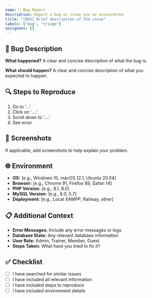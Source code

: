 ```yaml
---
name: 🐛 Bug Report
description: Report a bug or issue you've encountered
title: "[BUG] Brief description of the issue"
labels: ["bug", "triage"]
assignees: []
---
```


## 🐛 Bug Description

**What happened?**
A clear and concise description of what the bug is.

**What should happen?**
A clear and concise description of what you expected to happen.

## 🔍 Steps to Reproduce

1. Go to '...'
2. Click on '....'
3. Scroll down to '....'
4. See error

## 📸 Screenshots

If applicable, add screenshots to help explain your problem.

## 🌐 Environment

- **OS:** [e.g., Windows 10, macOS 12.1, Ubuntu 20.04]
- **Browser:** [e.g., Chrome 91, Firefox 89, Safari 14]
- **PHP Version:** [e.g., 8.1, 8.0]
- **MySQL Version:** [e.g., 8.0, 5.7]
- **Deployment:** [e.g., Local XAMPP, Railway, other]

## 📋 Additional Context

- **Error Messages:** Include any error messages or logs
- **Database State:** Any relevant database information
- **User Role:** Admin, Trainer, Member, Guest
- **Steps Taken:** What have you tried to fix it?

## ✅ Checklist

- [ ] I have searched for similar issues
- [ ] I have included all relevant information
- [ ] I have included steps to reproduce
- [ ] I have included environment details